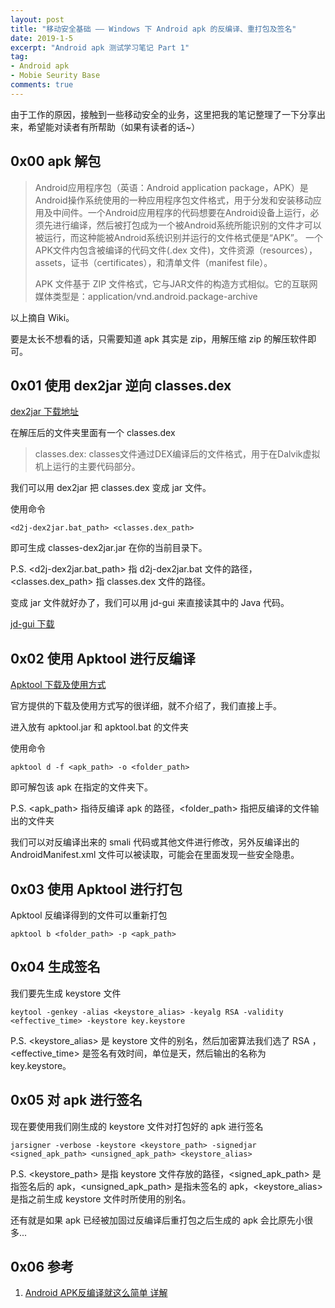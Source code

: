 ```yaml
---
layout: post
title: "移动安全基础 —— Windows 下 Android apk 的反编译、重打包及签名"
date: 2019-1-5
excerpt: "Android apk 测试学习笔记 Part 1"
tag:
- Android apk
- Mobie Seurity Base
comments: true
---
```



由于工作的原因，接触到一些移动安全的业务，这里把我的笔记整理了一下分享出来，希望能对读者有所帮助（如果有读者的话~）

## 0x00 apk 解包

> Android应用程序包（英语：Android application package，APK）是Android操作系统使用的一种应用程序包文件格式，用于分发和安装移动应用及中间件。一个Android应用程序的代码想要在Android设备上运行，必须先进行编译，然后被打包成为一个被Android系统所能识别的文件才可以被运行，而这种能被Android系统识别并运行的文件格式便是“APK”。 一个APK文件内包含被编译的代码文件(.dex 文件)，文件资源（resources）， assets，证书（certificates），和清单文件（manifest file）。
>
> APK 文件基于 ZIP 文件格式，它与JAR文件的构造方式相似。它的互联网媒体类型是：application/vnd.android.package-archive

以上摘自 Wiki。

要是太长不想看的话，只需要知道 apk 其实是 zip，用解压缩 zip 的解压软件即可。

## 0x01 使用 dex2jar 逆向 classes.dex

[dex2jar 下载地址](https://sourceforge.net/projects/dex2jar/)

在解压后的文件夹里面有一个 classes.dex

> classes.dex: classes文件通过DEX编译后的文件格式，用于在Dalvik虚拟机上运行的主要代码部分。

我们可以用 dex2jar 把 classes.dex 变成 jar 文件。

使用命令

    <d2j-dex2jar.bat_path> <classes.dex_path>

即可生成 classes-dex2jar.jar 在你的当前目录下。

P.S. <d2j-dex2jar.bat_path> 指 d2j-dex2jar.bat 文件的路径，<classes.dex_path> 指 classes.dex 文件的路径。

变成 jar 文件就好办了，我们可以用 jd-gui 来直接读其中的 Java 代码。

[jd-gui 下载](http://jd.benow.ca/)

## 0x02 使用 Apktool 进行反编译

[Apktool 下载及使用方式](https://ibotpeaches.github.io/Apktool/install/)

官方提供的下载及使用方式写的很详细，就不介绍了，我们直接上手。

进入放有 apktool.jar 和 apktool.bat 的文件夹

使用命令

    apktool d -f <apk_path> -o <folder_path>

即可解包该 apk 在指定的文件夹下。

P.S. <apk_path> 指待反编译 apk 的路径，<folder_path> 指把反编译的文件输出的文件夹

我们可以对反编译出来的 smali 代码或其他文件进行修改，另外反编译出的 AndroidManifest.xml 文件可以被读取，可能会在里面发现一些安全隐患。

## 0x03 使用 Apktool 进行打包

Apktool 反编译得到的文件可以重新打包

    apktool b <folder_path> -p <apk_path>

## 0x04 生成签名

我们要先生成 keystore 文件

    keytool -genkey -alias <keystore_alias> -keyalg RSA -validity <effective_time> -keystore key.keystore

P.S. <keystore_alias> 是 keystore 文件的别名，然后加密算法我们选了 RSA ，<effective_time> 是签名有效时间，单位是天，然后输出的名称为 key.keystore。  

## 0x05 对 apk 进行签名

现在要使用我们刚生成的 keystore 文件对打包好的 apk 进行签名  

    jarsigner -verbose -keystore <keystore_path> -signedjar <signed_apk_path> <unsigned_apk_path> <keystore_alias>

P.S. <keystore_path> 是指 keystore 文件存放的路径，<signed_apk_path> 是指签名后的 apk，<unsigned_apk_path> 是指未签名的 apk，<keystore_alias> 是指之前生成 keystore 文件时所使用的别名。

还有就是如果 apk 已经被加固过反编译后重打包之后生成的 apk 会比原先小很多...  

## 0x06 参考

1. [Android APK反编译就这么简单 详解](https://blog.csdn.net/vipzjyno1/article/details/21039349)
